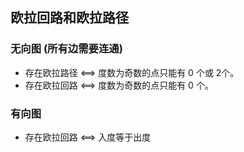 ## 欧拉回路和欧拉路径

### 无向图 (所有边需要连通)
- 存在欧拉路径  <==>  度数为奇数的点只能有 0 个或 2个。
- 存在欧拉回路  <==>  度数为奇数的点只能有 0 个。

### 有向图
- 存在欧拉回路  <==>  入度等于出度